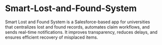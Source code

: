 # Smart-Lost-and-Found-System
Smart Lost and Found System is a Salesforce-based app for universities that centralizes lost and found records, automates claim workflows, and sends real-time notifications. It improves transparency, reduces delays, and ensures efficient recovery of misplaced items.
